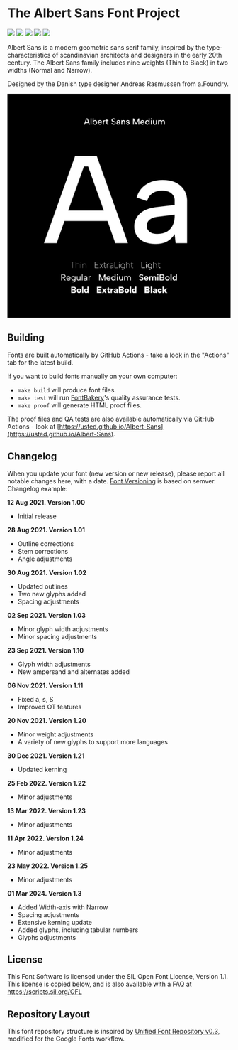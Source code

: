 # The Albert Sans Font Project 

[![][Fontbakery]](https://usted.github.io/Albert-Sans/fontbakery/fontbakery-report.html)
[![][Universal]](https://usted.github.io/Albert-Sans/fontbakery/fontbakery-report.html)
[![][GF Profile]](https://usted.github.io/Albert-Sans/fontbakery/fontbakery-report.html)
[![][Outline Correctness]](https://usted.github.io/Albert-Sans/fontbakery/fontbakery-report.html)
[![][Shaping]](https://usted.github.io/Albert-Sans/fontbakery/fontbakery-report.html)


[Fontbakery]: https://img.shields.io/endpoint?url=https%3A%2F%2Fraw.githubusercontent.com%2Fusted%2FAlbert-Sans%2Fgh-pages%2Fbadges%2Foverall.json
[GF Profile]: https://img.shields.io/endpoint?url=https%3A%2F%2Fraw.githubusercontent.com%2Fusted%2FAlbert-Sans%2Fgh-pages%2Fbadges%2FGoogleFonts.json
[Outline Correctness]: https://img.shields.io/endpoint?url=https%3A%2F%2Fraw.githubusercontent.com%2Fusted%2FAlbert-Sans%2Fgh-pages%2Fbadges%2FOutlineCorrectnessChecks.json
[Shaping]: https://img.shields.io/endpoint?url=https%3A%2F%2Fraw.githubusercontent.com%2Fusted%2FAlbert-Sans%2Fgh-pages%2Fbadges%2FShapingChecks.json
[Universal]: https://img.shields.io/endpoint?url=https%3A%2F%2Fraw.githubusercontent.com%2Fusted%2FAlbert-Sans%2Fgh-pages%2Fbadges%2FUniversal.json

Albert Sans is a modern geometric sans serif family, inspired by the type-characteristics of scandinavian architects and designers in the early 20th century.
The Albert Sans family includes nine weights (Thin to Black) in two widths (Normal and Narrow).

Designed by the Danish type designer Andreas Rasmussen from a.Foundry.


![Sample Image](documentation/image1.png)

## Building

Fonts are built automatically by GitHub Actions - take a look in the "Actions" tab for the latest build.

If you want to build fonts manually on your own computer:

* `make build` will produce font files.
* `make test` will run [FontBakery](https://github.com/googlefonts/fontbakery)'s quality assurance tests.
* `make proof` will generate HTML proof files.

The proof files and QA tests are also available automatically via GitHub Actions - look at [https://usted.github.io/Albert-Sans](https://usted.github.io/Albert-Sans).

## Changelog

When you update your font (new version or new release), please report all notable changes here, with a date.
[Font Versioning](https://github.com/googlefonts/gf-docs/tree/main/Spec#font-versioning) is based on semver. 
Changelog example:

**12 Aug 2021. Version 1.00**
- Initial release

**28 Aug 2021. Version 1.01**
- Outline corrections
- Stem corrections
- Angle adjustments

**30 Aug 2021. Version 1.02**
- Updated outlines
- Two new glyphs added
- Spacing adjustments

**02 Sep 2021. Version 1.03**
- Minor glyph width adjustments
- Minor spacing adjustments

**23 Sep 2021. Version 1.10**
- Glyph width adjustments
- New ampersand and alternates added

**06 Nov 2021. Version 1.11**
- Fixed a, s, S
- Improved OT features

**20 Nov 2021. Version 1.20**
- Minor weight adjustments
- A variety of new glyphs to support more languages 

**30 Dec 2021. Version 1.21**
- Updated kerning
 
**25 Feb 2022. Version 1.22**
- Minor adjustments

**13 Mar 2022. Version 1.23**
- Minor adjustments

**11 Apr 2022. Version 1.24**
- Minor adjustments

**23 May 2022. Version 1.25**
- Minor adjustments


**01 Mar 2024. Version 1.3**
- Added Width-axis with Narrow
- Spacing adjustments
- Extensive kerning update
- Added glyphs, including tabular numbers
- Glyphs adjustments







## License

This Font Software is licensed under the SIL Open Font License, Version 1.1.
This license is copied below, and is also available with a FAQ at
https://scripts.sil.org/OFL

## Repository Layout

This font repository structure is inspired by [Unified Font Repository v0.3](https://github.com/unified-font-repository/Unified-Font-Repository), modified for the Google Fonts workflow.
